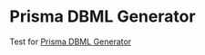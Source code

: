 # Prisma DBML Generator

Test for [Prisma DBML Generator](https://notiz.dev/blog/prisma-dbml-generator#dbml-generator)
